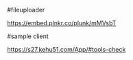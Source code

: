 #fileuploader

https://embed.plnkr.co/plunk/mMVsbT

#sample client

https://s27.kehu51.com/App/#tools-check

